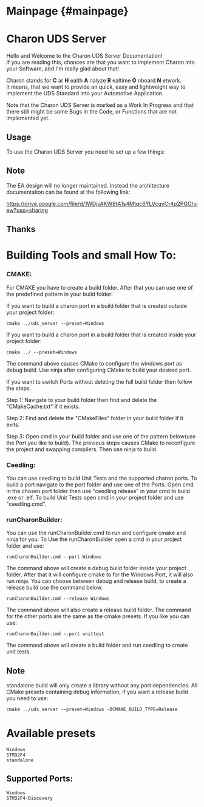 # Mainpage {#mainpage}

Charon UDS Server
==================

Hello and Welcome to the Charon UDS Server Documentation!  
If you are reading this, chances are that you want to implement Charon into your Software, and I'm really glad about that!

Charon stands for **C** ar **H** ealth **A** nalyze **R** ealtime **O** nboard **N** etwork.  
It means, that we want to provide an quick, easy and lightweight way to implement the UDS Standard into your Automotive Application.

Note that the Charon UDS Server is marked as a Work In Progress and that there still might be some Bugs in the Code, or Functions that are not implemented yet.

## Usage

To use the Charon UDS Server you need to set up a few things:

## Note 

The EA design will no longer maintained. Instead the architecture documentation can be found at the following link:

https://drive.google.com/file/d/1WDjvAKW8tA1s4Mtgc6YLVcqvCr4p2PGO/view?usp=sharing

## Thanks

# Building Tools and small How To:

### CMAKE:
For CMAKE you have to create a build folder. After that you can use one of the predefined pattern in your build folder:

If you want to build a charon port in a build folder that is created outside your project folder:
```
cmake ../uds_server --preset=Windows    
```
If you want to build a charon port in a build folder that is created inside your project folder:
```
cmake ../ --preset=Windows 
```

The command above causes CMake to configure the windows port as debug build.
Use ninja after configuring CMake to build your desired port.

If you want to switch Ports without deleting the full build folder then follow the steps.

Step 1:
Navigate to your build folder then find and delete the "CMakeCache.txt" if it exists.

Step 2:
Find and delete the "CMakeFiles" folder in your build folder if it exits.

Step 3:
Open cmd in your build folder and use one of the pattern below(use the Port you like to build).
The previous steps causes CMake to reconfigure the project and swapping compilers. 
Then use ninja to build.

### Ceedling:
You can use ceedling to build Unit Tests and the supported charon ports.
To build a port navigate to the port folder and use one of the Ports.
Open cmd in the chosen port folder then use "ceedling release" in your cmd to build .exe or .elf.
To build Unit Tests open cmd in your project folder and use "ceedling.cmd". 

### runCharonBuilder:
You can use the runCharonBuilder.cmd to run and configure cmake and ninja for you.
To Use the runCharonBuilder open a cmd in your project folder and use:
```
runCharonBuilder.cmd --port Windows
```
The command above will create a debug build folder inside your project folder. After that it will configure cmake to for the Windows Port,
it will also run ninja.
You can choose between debug and release build, to create a release build use the command below.
```
runCharonBuilder.cmd --release Windows
```
The command above will also create a release build folder.
The command for the other ports are the same as the cmake presets.
If you like you can use:
```
runCharonBuilder.cmd --port unittest
```
The command above will create a build folder and run ceedling to create unit tests. 

## Note
standalone build will only create a library without any port dependencies.
All CMake presets containing debug information, if you want a release build you need to use:

```
cmake ../uds_server --preset=Windows -DCMAKE_BUILD_TYPE=Release
```

# Available presets
```
Windows
STM32F4
standalone
```

## Supported Ports:
```
Windows
STM32F4-Discovery
```